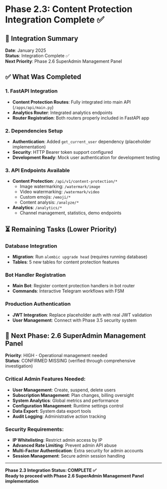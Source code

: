 # Phase 2.3: Content Protection Integration Complete ✅

## 🎯 Integration Summary

**Date**: January 2025  
**Status**: Integration Complete ✅  
**Next Priority**: Phase 2.6 SuperAdmin Management Panel

## ✅ What Was Completed

### 1. FastAPI Integration
- **Content Protection Routes**: Fully integrated into main API (`/apps/api/main.py`)
- **Analytics Router**: Integrated analytics endpoints
- **Router Registration**: Both routers properly included in FastAPI app

### 2. Dependencies Setup
- **Authentication**: Added `get_current_user` dependency (placeholder implementation)
- **Security**: HTTP Bearer token support configured
- **Development Ready**: Mock user authentication for development testing

### 3. API Endpoints Available
- **Content Protection**: `/api/v1/content-protection/*`
  - Image watermarking: `/watermark/image`
  - Video watermarking: `/watermark/video`
  - Custom emojis: `/emoji/*`
  - Content analysis: `/analyze/*`
- **Analytics**: `/analytics/*`
  - Channel management, statistics, demo endpoints

## ⏳ Remaining Tasks (Lower Priority)

### Database Integration
- **Migration**: Run `alembic upgrade head` (requires running database)
- **Tables**: 5 new tables for content protection features

### Bot Handler Registration
- **Main Bot**: Register content protection handlers in bot router
- **Commands**: Interactive Telegram workflows with FSM

### Production Authentication
- **JWT Integration**: Replace placeholder auth with real JWT validation
- **User Management**: Connect with Phase 3.5 security system

## 🎯 Next Phase: 2.6 SuperAdmin Management Panel

**Priority**: HIGH - Operational management needed  
**Status**: CONFIRMED MISSING (verified through comprehensive investigation)

### Critical Admin Features Needed:
- **User Management**: Create, suspend, delete users
- **Subscription Management**: Plan changes, billing oversight  
- **System Analytics**: Global metrics and performance
- **Configuration Management**: Runtime settings control
- **Data Export**: System data export tools
- **Audit Logging**: Administrative action tracking

### Security Requirements:
- **IP Whitelisting**: Restrict admin access by IP
- **Advanced Rate Limiting**: Prevent admin API abuse
- **Multi-Factor Authentication**: Extra security for admin accounts
- **Session Management**: Secure admin session handling

---

**Phase 2.3 Integration Status: COMPLETE ✅**  
**Ready to proceed with Phase 2.6 SuperAdmin Management Panel implementation**
